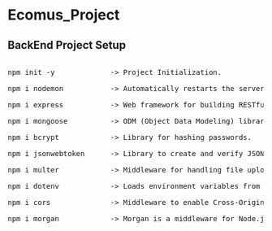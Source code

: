 # Ecomus_Project

## BackEnd Project Setup
<pre>

npm init -y             -> Project Initialization. <br/>
npm i nodemon           -> Automatically restarts the server. <br/>
npm i express           -> Web framework for building RESTful APIs. <br/>
npm i mongoose          -> ODM (Object Data Modeling) library for MongoDB and Node.js. <br/>
npm i bcrypt            -> Library for hashing passwords.<br/>
npm i jsonwebtoken      -> Library to create and verify JSON Web Tokens (JWT).<br/>
npm i multer            -> Middleware for handling file uploads.<br/>
npm i dotenv            -> Loads environment variables from a .env file into process.env.<br/>
npm i cors              -> Middleware to enable Cross-Origin Resource Sharing.<br/>
npm i morgan            -> Morgan is a middleware for Node.jsthat serves as a HTTP request logger.<br/>
</pre>

